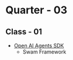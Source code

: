 # Quarter - 03
## Class - 01

- [Open AI Agents SDK](https://github.com/panaversity/learn-agentic-ai/tree/main/00_openai_api)
    -  Swam Framework